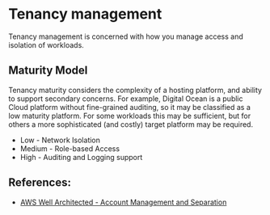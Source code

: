 # Tenancy management

Tenancy management is concerned with how you manage access and isolation of workloads.

## Maturity Model

Tenancy maturity considers the complexity of a hosting platform, and ability to support
secondary concerns. For example, Digital Ocean is a public Cloud platform without
fine-grained auditing, so it may be classified as a low maturity platform. For some
workloads this may be sufficient, but for others a more sophisticated (and costly) target 
platform may be required.

* Low - Network Isolation
* Medium - Role-based Access
* High - Auditing and Logging support

## References:

* [AWS Well Architected - Account Management and Separation](https://docs.aws.amazon.com/wellarchitected/latest/security-pillar/aws-account-management-and-separation.html)
